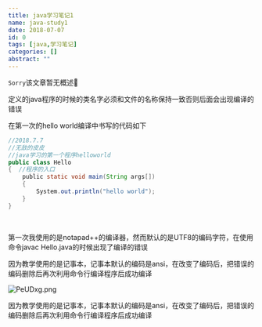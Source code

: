 ```yaml
---
title: java学习笔记1
name: java-study1
date: 2018-07-07
id: 0
tags: [java,学习笔记]
categories: []
abstract: ""
---
```

<code>Sorry</code>该文章暂无概述💊
<!--more-->


定义的java程序的时候的类名字必须和文件的名称保持一致否则后面会出现编译的错误

在第一次的hello world编译中书写的代码如下

```java
//2018.7.7
//无敌的皮皮
//java学习的第一个程序helloworld
public class Hello
{  //程序的入口
    public static void main(String args[])
    {
        System.out.println("hello world");
    }
}
```

 


第一次我使用的是notapad++的编译器，然而默认的是UTF8的编码字符，在使用命令javac Hello.java的时候出现了编译的错误

因为教学使用的是记事本，记事本默认的编码是ansi，在改变了编码后，把错误的编码删除后再次利用命令行编译程序后成功编译

![PeUDxg.png](https://s1.ax1x.com/2018/07/07/PeUDxg.md.png)

因为教学使用的是记事本，记事本默认的编码是ansi，在改变了编码后，把错误的编码删除后再次利用命令行编译程序后成功编译